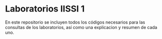 # Laboratorios IISSI 1

En este repositorio se incluyen todos los códigos necesarios para las consultas de los laboratorios, así como una explicacion y resumen de cada uno.

